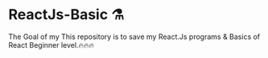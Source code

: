 # ReactJs-Basic ⚗
The Goal of my This repository is to save my React.Js programs & Basics of React Beginner level.🔥🔥🔥
